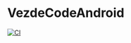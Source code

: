 # VezdeCodeAndroid

[![CI](https://github.com/sapiest/VezdeCodeAndroid/actions/workflows/deployment.yml/badge.svg?branch=master)](https://github.com/sapiest/VezdeCodeAndroid/actions/workflows/deployment.yml)
